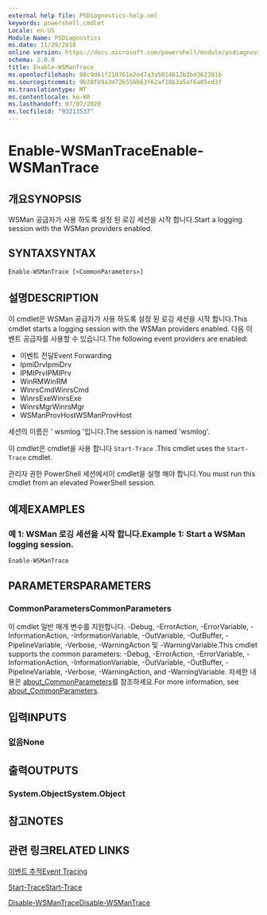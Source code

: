 ```yaml
---
external help file: PSDiagnostics-help.xml
keywords: powershell,cmdlet
Locale: en-US
Module Name: PSDiagnostics
ms.date: 11/29/2018
online version: https://docs.microsoft.com/powershell/module/psdiagnostics/enable-wsmantrace?view=powershell-5.1&WT.mc_id=ps-gethelp
schema: 2.0.0
title: Enable-WSManTrace
ms.openlocfilehash: 08c9d61f210761e2ed7a3a5014812b2bd362201b
ms.sourcegitcommit: 9b28fb9a3d72655bb63f62af18b3a5af6a05cd3f
ms.translationtype: MT
ms.contentlocale: ko-KR
ms.lasthandoff: 07/07/2020
ms.locfileid: "93213537"
---
```

# <span data-ttu-id="b09d1-103">Enable-WSManTrace</span><span class="sxs-lookup"><span data-stu-id="b09d1-103">Enable-WSManTrace</span></span>

## <span data-ttu-id="b09d1-104">개요</span><span class="sxs-lookup"><span data-stu-id="b09d1-104">SYNOPSIS</span></span>
<span data-ttu-id="b09d1-105">WSMan 공급자가 사용 하도록 설정 된 로깅 세션을 시작 합니다.</span><span class="sxs-lookup"><span data-stu-id="b09d1-105">Start a logging session with the WSMan providers enabled.</span></span>

## <span data-ttu-id="b09d1-106">SYNTAX</span><span class="sxs-lookup"><span data-stu-id="b09d1-106">SYNTAX</span></span>

```
Enable-WSManTrace [<CommonParameters>]
```

## <span data-ttu-id="b09d1-107">설명</span><span class="sxs-lookup"><span data-stu-id="b09d1-107">DESCRIPTION</span></span>
<span data-ttu-id="b09d1-108">이 cmdlet은 WSMan 공급자가 사용 하도록 설정 된 로깅 세션을 시작 합니다.</span><span class="sxs-lookup"><span data-stu-id="b09d1-108">This cmdlet starts a logging session with the WSMan providers enabled.</span></span> <span data-ttu-id="b09d1-109">다음 이벤트 공급자를 사용할 수 있습니다.</span><span class="sxs-lookup"><span data-stu-id="b09d1-109">The following event providers are enabled:</span></span>

- <span data-ttu-id="b09d1-110">이벤트 전달</span><span class="sxs-lookup"><span data-stu-id="b09d1-110">Event Forwarding</span></span>
- <span data-ttu-id="b09d1-111">IpmiDrv</span><span class="sxs-lookup"><span data-stu-id="b09d1-111">IpmiDrv</span></span>
- <span data-ttu-id="b09d1-112">IPMIPrv</span><span class="sxs-lookup"><span data-stu-id="b09d1-112">IPMIPrv</span></span>
- <span data-ttu-id="b09d1-113">WinRM</span><span class="sxs-lookup"><span data-stu-id="b09d1-113">WinRM</span></span>
- <span data-ttu-id="b09d1-114">WinrsCmd</span><span class="sxs-lookup"><span data-stu-id="b09d1-114">WinrsCmd</span></span>
- <span data-ttu-id="b09d1-115">WinrsExe</span><span class="sxs-lookup"><span data-stu-id="b09d1-115">WinrsExe</span></span>
- <span data-ttu-id="b09d1-116">WinrsMgr</span><span class="sxs-lookup"><span data-stu-id="b09d1-116">WinrsMgr</span></span>
- <span data-ttu-id="b09d1-117">WSManProvHost</span><span class="sxs-lookup"><span data-stu-id="b09d1-117">WSManProvHost</span></span>

<span data-ttu-id="b09d1-118">세션의 이름은 ' wsmlog '입니다.</span><span class="sxs-lookup"><span data-stu-id="b09d1-118">The session is named 'wsmlog'.</span></span>

<span data-ttu-id="b09d1-119">이 cmdlet은 cmdlet을 사용 합니다 `Start-Trace` .</span><span class="sxs-lookup"><span data-stu-id="b09d1-119">This cmdlet uses the `Start-Trace` cmdlet.</span></span>

<span data-ttu-id="b09d1-120">관리자 권한 PowerShell 세션에서이 cmdlet을 실행 해야 합니다.</span><span class="sxs-lookup"><span data-stu-id="b09d1-120">You must run this cmdlet from an elevated PowerShell session.</span></span>

## <span data-ttu-id="b09d1-121">예제</span><span class="sxs-lookup"><span data-stu-id="b09d1-121">EXAMPLES</span></span>

### <span data-ttu-id="b09d1-122">예 1: WSMan 로깅 세션을 시작 합니다.</span><span class="sxs-lookup"><span data-stu-id="b09d1-122">Example 1: Start a WSMan logging session.</span></span>

```powershell
Enable-WSManTrace
```

## <span data-ttu-id="b09d1-123">PARAMETERS</span><span class="sxs-lookup"><span data-stu-id="b09d1-123">PARAMETERS</span></span>

### <span data-ttu-id="b09d1-124">CommonParameters</span><span class="sxs-lookup"><span data-stu-id="b09d1-124">CommonParameters</span></span>

<span data-ttu-id="b09d1-125">이 cmdlet 일반 매개 변수를 지원합니다. -Debug, -ErrorAction, -ErrorVariable, -InformationAction, -InformationVariable, -OutVariable, -OutBuffer, -PipelineVariable, -Verbose, -WarningAction 및 -WarningVariable.</span><span class="sxs-lookup"><span data-stu-id="b09d1-125">This cmdlet supports the common parameters: -Debug, -ErrorAction, -ErrorVariable, -InformationAction, -InformationVariable, -OutVariable, -OutBuffer, -PipelineVariable, -Verbose, -WarningAction, and -WarningVariable.</span></span> <span data-ttu-id="b09d1-126">자세한 내용은 [about_CommonParameters](https://go.microsoft.com/fwlink/?LinkID=113216)를 참조하세요.</span><span class="sxs-lookup"><span data-stu-id="b09d1-126">For more information, see [about_CommonParameters](https://go.microsoft.com/fwlink/?LinkID=113216).</span></span>

## <span data-ttu-id="b09d1-127">입력</span><span class="sxs-lookup"><span data-stu-id="b09d1-127">INPUTS</span></span>

### <span data-ttu-id="b09d1-128">없음</span><span class="sxs-lookup"><span data-stu-id="b09d1-128">None</span></span>

## <span data-ttu-id="b09d1-129">출력</span><span class="sxs-lookup"><span data-stu-id="b09d1-129">OUTPUTS</span></span>

### <span data-ttu-id="b09d1-130">System.Object</span><span class="sxs-lookup"><span data-stu-id="b09d1-130">System.Object</span></span>

## <span data-ttu-id="b09d1-131">참고</span><span class="sxs-lookup"><span data-stu-id="b09d1-131">NOTES</span></span>

## <span data-ttu-id="b09d1-132">관련 링크</span><span class="sxs-lookup"><span data-stu-id="b09d1-132">RELATED LINKS</span></span>

[<span data-ttu-id="b09d1-133">이벤트 추적</span><span class="sxs-lookup"><span data-stu-id="b09d1-133">Event Tracing</span></span>](/windows/desktop/ETW/event-tracing-portal)

[<span data-ttu-id="b09d1-134">Start-Trace</span><span class="sxs-lookup"><span data-stu-id="b09d1-134">Start-Trace</span></span>](start-trace.md)

[<span data-ttu-id="b09d1-135">Disable-WSManTrace</span><span class="sxs-lookup"><span data-stu-id="b09d1-135">Disable-WSManTrace</span></span>](Disable-WSManTrace.md)
